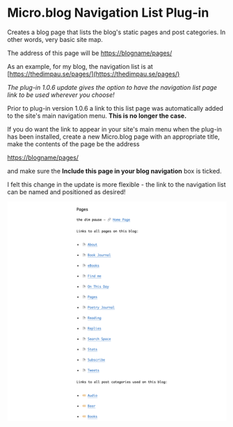 # Micro.blog Navigation List Plug-in

Creates a blog page that lists the blog's static pages and post categories. In other words, very basic site map.

The address of this page will be [https://blogname/pages/](https://blogname/pages/)

As an example, for my blog, the navigation list is at [https://thedimpau.se/pages/](https://thedimpau.se/pages/)

_The plug-in 1.0.6 update gives the option to have the navigation list page link to be used wherever you choose!_

Prior to plug-in version 1.0.6 a link to this list page was automatically added to the site's main navigation menu. **This is no longer the case.**

If you do want the link to appear in your site's main menu when the plug-in has been installed, create a new Micro.blog page with an appropriate title, make the contents of the page be the address 

[https://blogname/pages/](https://blogname/pages/)

and make sure the **Include this page in your blog navigation** box is ticked.

I felt this change in the update is more flexible - the link to the navigation list can be named and positioned as desired!

![](https://raw.githubusercontent.com/TheDimPause/micro.blog-navlist-plug-in/main/Example_Navigation_List.png)


